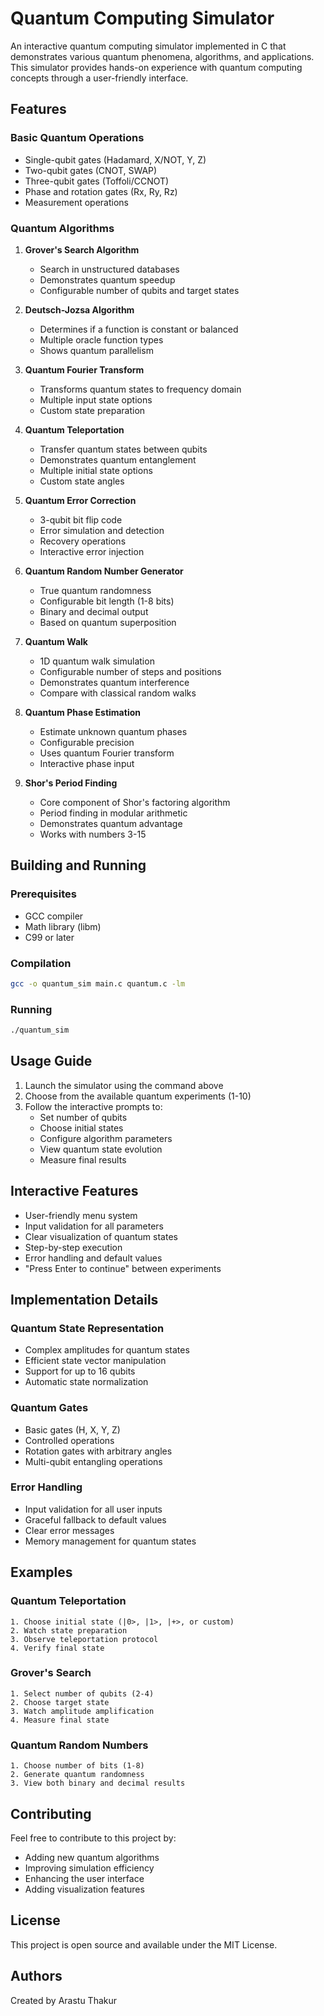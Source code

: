 # Quantum Computing Simulator

An interactive quantum computing simulator implemented in C that demonstrates various quantum phenomena, algorithms, and applications. This simulator provides hands-on experience with quantum computing concepts through a user-friendly interface.

## Features

### Basic Quantum Operations
- Single-qubit gates (Hadamard, X/NOT, Y, Z)
- Two-qubit gates (CNOT, SWAP)
- Three-qubit gates (Toffoli/CCNOT)
- Phase and rotation gates (Rx, Ry, Rz)
- Measurement operations

### Quantum Algorithms
1. **Grover's Search Algorithm**
   - Search in unstructured databases
   - Demonstrates quantum speedup
   - Configurable number of qubits and target states

2. **Deutsch-Jozsa Algorithm**
   - Determines if a function is constant or balanced
   - Multiple oracle function types
   - Shows quantum parallelism

3. **Quantum Fourier Transform**
   - Transforms quantum states to frequency domain
   - Multiple input state options
   - Custom state preparation

4. **Quantum Teleportation**
   - Transfer quantum states between qubits
   - Demonstrates quantum entanglement
   - Multiple initial state options
   - Custom state angles

5. **Quantum Error Correction**
   - 3-qubit bit flip code
   - Error simulation and detection
   - Recovery operations
   - Interactive error injection

6. **Quantum Random Number Generator**
   - True quantum randomness
   - Configurable bit length (1-8 bits)
   - Binary and decimal output
   - Based on quantum superposition

7. **Quantum Walk**
   - 1D quantum walk simulation
   - Configurable number of steps and positions
   - Demonstrates quantum interference
   - Compare with classical random walks

8. **Quantum Phase Estimation**
   - Estimate unknown quantum phases
   - Configurable precision
   - Uses quantum Fourier transform
   - Interactive phase input

9. **Shor's Period Finding**
   - Core component of Shor's factoring algorithm
   - Period finding in modular arithmetic
   - Demonstrates quantum advantage
   - Works with numbers 3-15

## Building and Running

### Prerequisites
- GCC compiler
- Math library (libm)
- C99 or later

### Compilation
```bash
gcc -o quantum_sim main.c quantum.c -lm
```

### Running
```bash
./quantum_sim
```

## Usage Guide

1. Launch the simulator using the command above
2. Choose from the available quantum experiments (1-10)
3. Follow the interactive prompts to:
   - Set number of qubits
   - Choose initial states
   - Configure algorithm parameters
   - View quantum state evolution
   - Measure final results

## Interactive Features
- User-friendly menu system
- Input validation for all parameters
- Clear visualization of quantum states
- Step-by-step execution
- Error handling and default values
- "Press Enter to continue" between experiments

## Implementation Details

### Quantum State Representation
- Complex amplitudes for quantum states
- Efficient state vector manipulation
- Support for up to 16 qubits
- Automatic state normalization

### Quantum Gates
- Basic gates (H, X, Y, Z)
- Controlled operations
- Rotation gates with arbitrary angles
- Multi-qubit entangling operations

### Error Handling
- Input validation for all user inputs
- Graceful fallback to default values
- Clear error messages
- Memory management for quantum states

## Examples

### Quantum Teleportation
```
1. Choose initial state (|0>, |1>, |+>, or custom)
2. Watch state preparation
3. Observe teleportation protocol
4. Verify final state
```

### Grover's Search
```
1. Select number of qubits (2-4)
2. Choose target state
3. Watch amplitude amplification
4. Measure final state
```

### Quantum Random Numbers
```
1. Choose number of bits (1-8)
2. Generate quantum randomness
3. View both binary and decimal results
```

## Contributing
Feel free to contribute to this project by:
- Adding new quantum algorithms
- Improving simulation efficiency
- Enhancing the user interface
- Adding visualization features

## License
This project is open source and available under the MIT License.

## Authors
Created by Arastu Thakur
